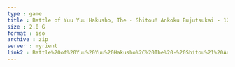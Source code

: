 ```yaml
---
type : game
title : Battle of Yuu Yuu Hakusho, The - Shitou! Ankoku Bujutsukai - 120% (Full Power) (Japan)
size : 2.0 G
format : iso
archive : zip
server : myrient
link2 : Battle%20of%20Yuu%20Yuu%20Hakusho%2C%20The%20-%20Shitou%21%20Ankoku%20Bujutsukai%20-%20120%25%20%28Full%20Power%29%20%28Japan%29
---
```

